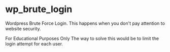 # wp_brute_login
Wordpress Brute Force Login. This happens when you don't pay attention to website security.

For Educational Purposes Only 
 The way to solve this would be to limit the login attempt for each user.
